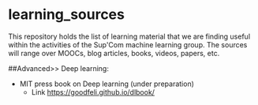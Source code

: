 # learning_sources
This repository holds the list of learning material that we are finding useful within the activities of the Sup'Com machine learning group. The sources will range over MOOCs, blog articles, books, videos, papers, etc. 


##Advanced>> Deep learning: 

 - MIT press book on Deep learning (under preparation)
 	- Link https://goodfeli.github.io/dlbook/ 

